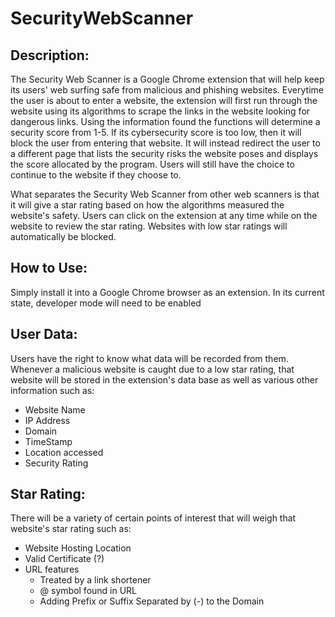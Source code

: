 # SecurityWebScanner

## Description:
The Security Web Scanner is a Google Chrome extension that will help keep its users' web surfing safe from malicious and phishing websites. Everytime the user is about to enter a website, the extension will first run through the website using its algorithms to scrape the links in the website looking for dangerous links. Using the information found the functions will determine a security score from 1-5. If its cybersecurity score is too low, then it will block the user from entering that website. It will instead redirect the user to a different page that lists the security risks the website poses and displays the score allocated by the program. Users will still have the choice to continue to the website if they choose to.

What separates the Security Web Scanner from other web scanners is that it will give a star rating based on how the algorithms measured the website's safety. Users can click on the extension at any time while on the website to review the star rating. Websites with low star ratings will automatically be blocked.

## How to Use:
Simply install it into a Google Chrome browser as an extension. In its current state, developer mode will need to be enabled

## User Data:
Users have the right to know what data will be recorded from them. Whenever a malicious website is caught due to a low star rating, that website will be stored in the extension's data base as well as various other information such as:
- Website Name
- IP Address
- Domain
- TimeStamp
- Location accessed
- Security Rating

## Star Rating:
There will be a variety of certain points of interest that will weigh that website's star rating such as:
- Website Hosting Location
- Valid Certificate (?)
- URL features
    * Treated by a link shortener
    * @ symbol found in URL
    * Adding Prefix or Suffix Separated by (-) to the Domain
